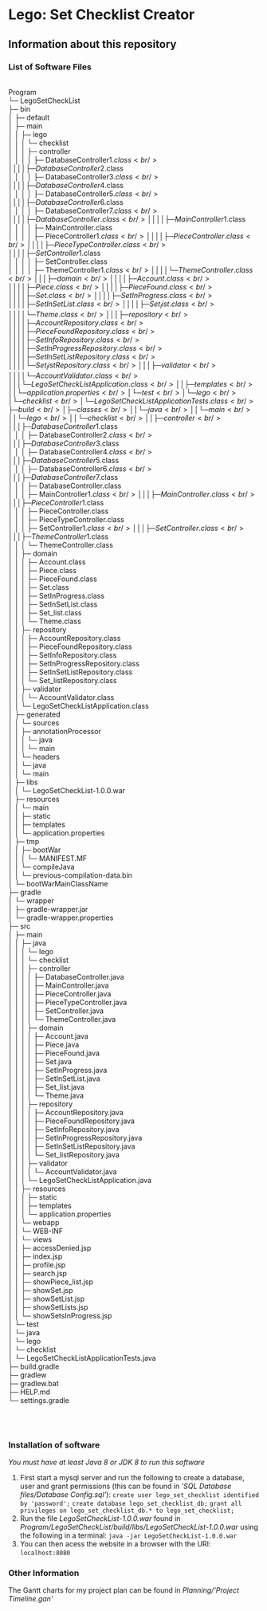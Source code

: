 # Lego: Set Checklist Creator

## Information about this repository

### List of Software Files<pre>

Program <br/>
└─ LegoSetCheckList <br/>
├─ bin <br/>
│  ├─ default <br/>
│  ├─ main <br/>
│  │  ├─ lego<br/>
│  │  │  └─ checklist<br/>
│  │  │     ├─ controller<br/>
│  │  │     │  ├─ DatabaseController$1.class<br/>
│  │  │     │  ├─ DatabaseController$2.class<br/>
│  │  │     │  ├─ DatabaseController$3.class<br/>
│  │  │     │  ├─ DatabaseController$4.class<br/>
│  │  │     │  ├─ DatabaseController$5.class<br/>
│  │  │     │  ├─ DatabaseController$6.class<br/>
│  │  │     │  ├─ DatabaseController$7.class<br/>
│  │  │     │  ├─ DatabaseController.class<br/>
│  │  │     │  ├─ MainController$1.class<br/>
│  │  │     │  ├─ MainController.class<br/>
│  │  │     │  ├─ PieceController$1.class<br/>
│  │  │     │  ├─ PieceController.class<br/>
│  │  │     │  ├─ PieceTypeController.class<br/>
│  │  │     │  ├─ SetController$1.class<br/>
│  │  │     │  ├─ SetController.class<br/>
│  │  │     │  ├─ ThemeController$1.class<br/>
│  │  │     │  └─ ThemeController.class<br/>
│  │  │     ├─ domain<br/>
│  │  │     │  ├─ Account.class<br/>
│  │  │     │  ├─ Piece.class<br/>
│  │  │     │  ├─ PieceFound.class<br/>
│  │  │     │  ├─ Set.class<br/>
│  │  │     │  ├─ SetInProgress.class<br/>
│  │  │     │  ├─ SetInSetList.class<br/>
│  │  │     │  ├─ Set_list.class<br/>
│  │  │     │  └─ Theme.class<br/>
│  │  │     ├─ repository<br/>
│  │  │     │  ├─ AccountRepository.class<br/>
│  │  │     │  ├─ PieceFoundRepository.class<br/>
│  │  │     │  ├─ SetInfoRepository.class<br/>
│  │  │     │  ├─ SetInProgressRepository.class<br/>
│  │  │     │  ├─ SetInSetListRepository.class<br/>
│  │  │     │  └─ Set_listRepository.class<br/>
│  │  │     ├─ validator<br/>
│  │  │     │  └─ AccountValidator.class<br/>
│  │  │     └─ LegoSetCheckListApplication.class<br/>
│  │  ├─ templates<br/>
│  │  └─ application.properties<br/>
│  └─ test<br/>
│     └─ lego<br/>
│        └─ checklist<br/>
│           └─ LegoSetCheckListApplicationTests.class<br/>
├─ build<br/>
│  ├─ classes<br/>
│  │  └─ java<br/>
│  │     └─ main<br/>
│  │        └─ lego<br/>
│  │           └─ checklist<br/>
│  │              ├─ controller<br/>
│  │              │  ├─ DatabaseController$1.class<br/>
│  │              │  ├─ DatabaseController$2.class<br/>
│  │              │  ├─ DatabaseController$3.class<br/>
│  │              │  ├─ DatabaseController$4.class<br/>
│  │              │  ├─ DatabaseController$5.class<br/>
│  │              │  ├─ DatabaseController$6.class<br/>
│  │              │  ├─ DatabaseController$7.class<br/>
│  │              │  ├─ DatabaseController.class<br/>
│  │              │  ├─ MainController$1.class<br/>
│  │              │  ├─ MainController.class<br/>
│  │              │  ├─ PieceController$1.class<br/>
│  │              │  ├─ PieceController.class<br/>
│  │              │  ├─ PieceTypeController.class<br/>
│  │              │  ├─ SetController$1.class<br/>
│  │              │  ├─ SetController.class<br/>
│  │              │  ├─ ThemeController$1.class<br/>
│  │              │  └─ ThemeController.class<br/>
│  │              ├─ domain<br/>
│  │              │  ├─ Account.class<br/>
│  │              │  ├─ Piece.class<br/>
│  │              │  ├─ PieceFound.class<br/>
│  │              │  ├─ Set.class<br/>
│  │              │  ├─ SetInProgress.class<br/>
│  │              │  ├─ SetInSetList.class<br/>
│  │              │  ├─ Set_list.class<br/>
│  │              │  └─ Theme.class<br/>
│  │              ├─ repository<br/>
│  │              │  ├─ AccountRepository.class<br/>
│  │              │  ├─ PieceFoundRepository.class<br/>
│  │              │  ├─ SetInfoRepository.class<br/>
│  │              │  ├─ SetInProgressRepository.class<br/>
│  │              │  ├─ SetInSetListRepository.class<br/>
│  │              │  └─ Set_listRepository.class<br/>
│  │              ├─ validator<br/>
│  │              │  └─ AccountValidator.class<br/>
│  │              └─ LegoSetCheckListApplication.class<br/>
│  ├─ generated<br/>
│  │  └─ sources<br/>
│  │     ├─ annotationProcessor<br/>
│  │     │  └─ java<br/>
│  │     │     └─ main<br/>
│  │     └─ headers<br/>
│  │        └─ java<br/>
│  │           └─ main<br/>
│  ├─ libs<br/>
│  │  └─ LegoSetCheckList-1.0.0.war<br/>
│  ├─ resources<br/>
│  │  └─ main<br/>
│  │     ├─ static<br/>
│  │     ├─ templates<br/>
│  │     └─ application.properties<br/>
│  ├─ tmp<br/>
│  │  ├─ bootWar<br/>
│  │  │  └─ MANIFEST.MF<br/>
│  │  └─ compileJava<br/>
│  │     └─ previous-compilation-data.bin<br/>
│  └─ bootWarMainClassName<br/>
├─ gradle<br/>
│  └─ wrapper<br/>
│     ├─ gradle-wrapper.jar<br/>
│     └─ gradle-wrapper.properties<br/>
├─ src<br/>
│  ├─ main<br/>
│  │  ├─ java<br/>
│  │  │  └─ lego<br/>
│  │  │     └─ checklist<br/>
│  │  │        ├─ controller<br/>
│  │  │        │  ├─ DatabaseController.java<br/>
│  │  │        │  ├─ MainController.java<br/>
│  │  │        │  ├─ PieceController.java<br/>
│  │  │        │  ├─ PieceTypeController.java<br/>
│  │  │        │  ├─ SetController.java<br/>
│  │  │        │  └─ ThemeController.java<br/>
│  │  │        ├─ domain<br/>
│  │  │        │  ├─ Account.java<br/>
│  │  │        │  ├─ Piece.java<br/>
│  │  │        │  ├─ PieceFound.java<br/>
│  │  │        │  ├─ Set.java<br/>
│  │  │        │  ├─ SetInProgress.java<br/>
│  │  │        │  ├─ SetInSetList.java<br/>
│  │  │        │  ├─ Set_list.java<br/>
│  │  │        │  └─ Theme.java<br/>
│  │  │        ├─ repository<br/>
│  │  │        │  ├─ AccountRepository.java<br/>
│  │  │        │  ├─ PieceFoundRepository.java<br/>
│  │  │        │  ├─ SetInfoRepository.java<br/>
│  │  │        │  ├─ SetInProgressRepository.java<br/>
│  │  │        │  ├─ SetInSetListRepository.java<br/>
│  │  │        │  └─ Set_listRepository.java<br/>
│  │  │        ├─ validator<br/>
│  │  │        │  └─ AccountValidator.java<br/>
│  │  │        └─ LegoSetCheckListApplication.java<br/>
│  │  ├─ resources<br/>
│  │  │  ├─ static<br/>
│  │  │  ├─ templates<br/>
│  │  │  └─ application.properties<br/>
│  │  └─ webapp<br/>
│  │     └─ WEB-INF<br/>
│  │        └─ views<br/>
│  │           ├─ accessDenied.jsp<br/>
│  │           ├─ index.jsp<br/>
│  │           ├─ profile.jsp<br/>
│  │           ├─ search.jsp<br/>
│  │           ├─ showPiece_list.jsp<br/>
│  │           ├─ showSet.jsp<br/>
│  │           ├─ showSetList.jsp<br/>
│  │           ├─ showSetLists.jsp<br/>
│  │           └─ showSetsInProgress.jsp<br/>
│  └─ test<br/>
│     └─ java<br/>
│        └─ lego<br/>
│           └─ checklist<br/>
│              └─ LegoSetCheckListApplicationTests.java<br/>
├─ build.gradle<br/>
├─ gradlew<br/>
├─ gradlew.bat<br/>
├─ HELP.md<br/>
└─ settings.gradle<br/>

</pre>

<br/>

<br/>

### Installation of software

*You must have at least Java 8 or JDK 8 to run this software*

1. First start a mysql server and run the following to create a database, user and grant permissions (this can be found in *'SQL Database files/Database Config.sql'*):
   `create user lego_set_checklist identified by 'password';`
   `create database lego_set_checklist_db;`
   `grant all privileges on lego_set_checklist_db.* to lego_set_checklist;`
2. Run the file *LegoSetCheckList-1.0.0.war* found in *Program/LegoSetCheckList/build/libs/LegoSetCheckList-1.0.0.war* using the following in a terminal:
   `java -jar LegoSetCheckList-1.0.0.war`
3. You can then acess the website in a browser with the URl:
   `localhost:8080`

### Other Information

The Gantt charts for my project plan can be found in *Planning/'Project Timeline.gan'*
